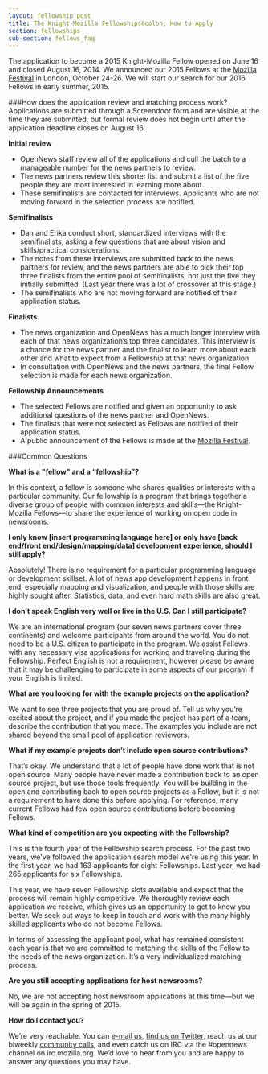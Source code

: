 ```yaml
---
layout: fellowship_post
title: The Knight-Mozilla Fellowships&colon; How to Apply
section: fellowships
sub-section: fellows_faq
---
```


<p class="bodybig">The application to become a 2015 Knight-Mozilla Fellow opened on June 16 and closed August 16, 2014. We announced our 2015 Fellows at the <a href="http://www.mozillafestival.org">Mozilla Festival</a> in London, October 24-26. We will start our search for our 2016 Fellows in early summer, 2015.</a>

###How does the application review and matching process work?
Applications are submitted through a Screendoor form and are visible at the time they are submitted, but formal review does not begin until after the application deadline closes on August 16.

**Initial review**

* OpenNews staff review all of the applications and cull the batch to a manageable number for the news partners to review.
* The news partners review this shorter list and submit a list of the five people they are most interested in learning more about.
* These semifinalists are contacted for interviews. Applicants who are not moving forward in the selection process are notified.

**Semifinalists**

* Dan and Erika conduct short, standardized interviews with the semifinalists, asking a few questions that are about vision and skills/practical considerations.
* The notes from these interviews are submitted back to the news partners for review, and the news partners are able to pick their top three finalists from the entire pool of semifinalists, not just the five they initially submitted. (Last year there was a lot of crossover at this stage.)
* The semifinalists who are not moving forward are notified of their application status.

**Finalists**

* The news organization and OpenNews has a much longer interview with each of that news organization’s top three candidates. This interview is a chance for the news partner and the finalist to learn more about each other and what to expect from a Fellowship at that news organization.
* In consultation with OpenNews and the news partners, the final Fellow selection is made for each news organization.

**Fellowship Announcements**

* The selected Fellows are notified and given an opportunity to ask additional questions of the news partner and OpenNews.
* The finalists that were not selected as Fellows are notified of their application status.
* A public announcement of the Fellows is made at the [Mozilla Festival](http://www.mozillafestival.org).

###Common Questions

**What is a "fellow" and a “fellowship”?**

In this context, a fellow is someone who shares qualities or interests with a particular community. Our fellowship is a program that brings together a diverse group of people with common interests and skills—the Knight-Mozilla Fellows—to share the experience of working on open code in newsrooms.

**I only know [insert programming language here] or only have [back end/front end/design/mapping/data] development experience, should I still apply?**

Absolutely! There is no requirement for a particular programming language or development skillset. A lot of news app development happens in front end, especially mapping and visualization, and people with those skills are highly sought after. Statistics, data, and even hard math skills are also great.

**I don’t speak English very well or live in the U.S. Can I still participate?**

We are an international program (our seven news partners cover three continents) and welcome participants from around the world. You do not need to be a U.S. citizen to participate in the program. We assist Fellows with any necessary visa applications for working and traveling during the Fellowship. Perfect English is not a requirement, however please be aware that it may be challenging to participate in some aspects of our program if your English is limited.

**What are you looking for with the example projects on the application?**

We want to see three projects that you are proud of. Tell us why you’re excited about the project, and if you made the project has part of a team, describe the contribution that you made. The examples you include are not shared beyond the small pool of application reviewers.

**What if my example projects don’t include open source contributions?**

That’s okay. We understand that a lot of people have done work that is not open source. Many people have never made a contribution back to an open source project, but use those tools frequently. You will be building in the open and contributing back to open source projects as a Fellow, but it is not a requirement to have done this before applying. For reference, many current Fellows had few open source contributions before becoming Fellows.

**What kind of competition are you expecting with the Fellowship?**

This is the fourth year of the Fellowship search process. For the past two years, we've followed the application search model we're using this year. In the first year, we had 163 applicants for eight Fellowships. Last year, we had 265 applicants for six Fellowships.

This year, we have seven Fellowship slots available and expect that the process will remain highly competitive. We thoroughly review each application we receive, which gives us an opportunity to get to know you better. We seek out ways to keep in touch and work with the many highly skilled applicants who do not become Fellows.

In terms of assessing the applicant pool, what has remained consistent each year is that we are committed to matching the skills of the Fellow to the needs of the news organization. It’s a very individualized matching process.

**Are you still accepting applications for host newsrooms?**

No, we are not accepting host newsroom applications at this time—but we will be again in the spring of 2015.

**How do I contact you?**

We’re very reachable. You can [e-mail us](mailto:info@opennews.org), [find us on Twitter](https://twitter.com/opennews), reach us at our biweekly [community calls](https://wiki.mozilla.org/OpenNews/Calls), and even catch us on IRC via the #opennews channel on irc.mozilla.org. We’d love to hear from you and are happy to answer any questions you may have.
